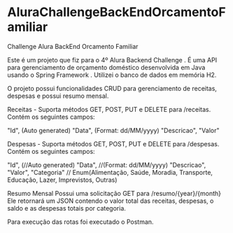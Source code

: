 # AluraChallengeBackEndOrcamentoFamiliar
Challenge Alura BackEnd Orcamento Familiar

Este é um projeto que fiz para o 4º Alura Backend Challenge . É uma API para gerenciamento de orçamento doméstico desenvolvida em Java usando o Spring Framework . Utilizei o banco de dados em memória H2.

O projeto possui funcionalidades CRUD para gerenciamento de receitas, despesas e possui resumo mensal.

Receitas - 
Suporta métodos GET, POST, PUT e DELETE para /receitas. Contém os seguintes campos:

"Id", (Auto generated)
"Data", (Format: dd/MM/yyyy)
"Descricao",
"Valor"

Despesas - 
Suporta métodos GET, POST, PUT e DELETE para /despesas. Contém os seguintes campos:

"Id", (//Auto generated)
"Data", //(Format: dd/MM/yyyy)
"Descricao", 
"Valor", 
"Categoria" // Enum(Alimentação, Saúde, Moradia, Transporte, Educação, Lazer, Imprevistos, Outras)

Resumo Mensal
Possui uma solicitação GET para /resumo/{year}/{month}
Ele retornará um JSON contendo o valor total das receitas, despesas, o saldo e as despesas totais por categoria.

Para execução das rotas foi executado o Postman.
